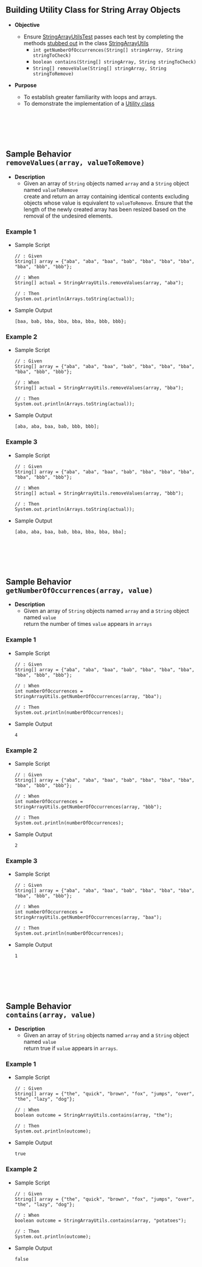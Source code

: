 ## Building Utility Class for String Array Objects
* **Objective**
    * Ensure [StringArrayUtilsTest](https://github.com/Zipcoder/CR-MicroLabs-Arrays-StringArrayUtilities/blob/master/src/test/java/com/zipcodewilmington/StringArrayUtilsTest.java) passes each test by completing the methods [stubbed out](https://en.wikipedia.org/wiki/Method_stub) in the class [StringArrayUtils](https://github.com/Zipcoder/CR-MicroLabs-Arrays-StringArrayUtilities/blob/master/src/main/java/com/zipcodewilmington/StringArrayUtils.java)
        * `int getNumberOfOccurrences(String[] stringArray, String stringToCheck)`
        * `boolean contains(String[] stringArray, String stringToCheck)`
        * `String[] removeValue(String[] stringArray, String stringToRemove)`
        
* **Purpose**
    * To establish greater familiarity with loops and arrays.
    * To demonstrate the implementation of a [Utility class](https://www.quora.com/What-is-a-utility-class)
    
    







<br><br><br><br>
## Sample Behavior<br> `removeValues(array, valueToRemove)`
* **Description**
    * Given an array of `String` objects named `array` and a `String` object named `valueToRemove`<br>create and return an array containing identical contents excluding objects whose value is equivalent to `valueToRemove`. Ensure that the length of the newly created array has been resized based on the removal of the undesired elements. 
        
### Example 1
* Sample Script

    ```
    // : Given
    String[] array = {"aba", "aba", "baa", "bab", "bba", "bba", "bba", "bba", "bbb", "bbb"};
    
    // : When
    String[] actual = StringArrayUtils.removeValues(array, "aba");
    
    // : Then
    System.out.println(Arrays.toString(actual));
    ```



* Sample Output
    ```
    [baa, bab, bba, bba, bba, bba, bbb, bbb};
    ```
    
    

### Example 2
* Sample Script

    ```
    // : Given
    String[] array = {"aba", "aba", "baa", "bab", "bba", "bba", "bba", "bba", "bbb", "bbb"};
    
    // : When
    String[] actual = StringArrayUtils.removeValues(array, "bba");
    
    // : Then
    System.out.println(Arrays.toString(actual));
    ```



* Sample Output
    ```
    [aba, aba, baa, bab, bbb, bbb];
    ```
    
    

### Example 3
* Sample Script

    ```
    // : Given
    String[] array = {"aba", "aba", "baa", "bab", "bba", "bba", "bba", "bba", "bbb", "bbb"};
    
    // : When
    String[] actual = StringArrayUtils.removeValues(array, "bbb");
    
    // : Then
    System.out.println(Arrays.toString(actual));
    ```



* Sample Output
    ```
    [aba, aba, baa, bab, bba, bba, bba, bba];
    ```















<br><br><br><br>
## Sample Behavior<br> `getNumberOfOccurrences(array, value)`
* **Description**
    * Given an array of `String` objects named `array` and a `String` object named `value`<br>return the number of times `value` appears in `arrays`

### Example 1
* Sample Script

    ```
    // : Given
    String[] array = {"aba", "aba", "baa", "bab", "bba", "bba", "bba", "bba", "bbb", "bbb"};
    
    // : When
    int numberOfOccurrences = StringArrayUtils.getNumberOfOccurrences(array, "bba");
    
    // : Then
    System.out.println(numberOfOccurrences);
    ```



* Sample Output

    ```
    4
    ```
    
    
    

### Example 2
* Sample Script

    ```
    // : Given
    String[] array = {"aba", "aba", "baa", "bab", "bba", "bba", "bba", "bba", "bbb", "bbb"};
    
    // : When
    int numberOfOccurrences = StringArrayUtils.getNumberOfOccurrences(array, "bbb");
    
    // : Then
    System.out.println(numberOfOccurrences);
    ```



* Sample Output

    ```
    2
    ```
    

### Example 3
* Sample Script

    ```
    // : Given
    String[] array = {"aba", "aba", "baa", "bab", "bba", "bba", "bba", "bba", "bbb", "bbb"};
    
    // : When
    int numberOfOccurrences = StringArrayUtils.getNumberOfOccurrences(array, "baa");
    
    // : Then
    System.out.println(numberOfOccurrences);
    ```



* Sample Output

    ```
    1
    ```

















<br><br><br><br>
## Sample Behavior<br> `contains(array, value)`
* **Description**
   * Given an array of `String` objects named `array` and a `String` object named `value`<br>return true if `value` appears in `arrays`.
### Example 1
* Sample Script

    ```
    // : Given
    String[] array = {"the", "quick", "brown", "fox", "jumps", "over", "the", "lazy", "dog"};
    
    // : When
    boolean outcome = StringArrayUtils.contains(array, "the");
    
    // : Then
    System.out.println(outcome);
    ```



* Sample Output

    ```
    true
    ```
    
    
    

### Example 2
* Sample Script

    ```
    // : Given
    String[] array = {"the", "quick", "brown", "fox", "jumps", "over", "the", "lazy", "dog"};
    
    // : When
    boolean outcome = StringArrayUtils.contains(array, "potatoes");
    
    // : Then
    System.out.println(outcome);
    ```



* Sample Output

    ```
    false
    ```
